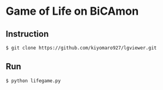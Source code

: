 # Game of Life on BiCAmon

## Instruction

```
$ git clone https://github.com/kiyomaro927/lgviewer.git
```

## Run

```
$ python lifegame.py
```
